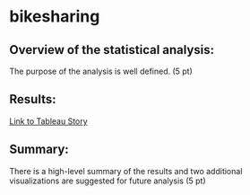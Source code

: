 # bikesharing

## Overview of the statistical analysis:

The purpose of the analysis is well defined. (5 pt)

## Results:

[Link to Tableau Story](https://public.tableau.com/app/profile/eric.dally/viz/NYCCitibikeAnalysis_16276850585570/NYCCitibikeAnalysis?publish=yes)


## Summary:

There is a high-level summary of the results and two additional visualizations are suggested for future analysis (5 pt)
